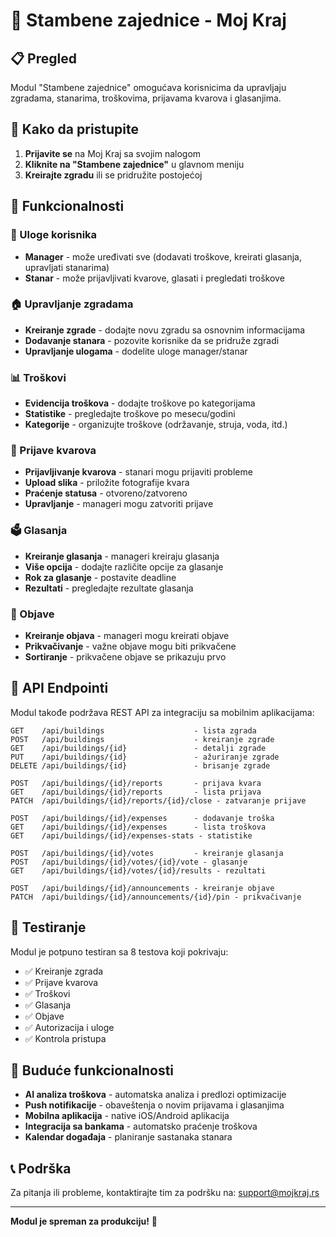 # 🏢 Stambene zajednice - Moj Kraj

## 📋 Pregled

Modul "Stambene zajednice" omogućava korisnicima da upravljaju zgradama, stanarima, troškovima, prijavama kvarova i glasanjima.

## 🚀 Kako da pristupite

1. **Prijavite se** na Moj Kraj sa svojim nalogom
2. **Kliknite na "Stambene zajednice"** u glavnom meniju
3. **Kreirajte zgradu** ili se pridružite postojećoj

## 🎯 Funkcionalnosti

### 👥 Uloge korisnika

-   **Manager** - može uređivati sve (dodavati troškove, kreirati glasanja, upravljati stanarima)
-   **Stanar** - može prijavljivati kvarove, glasati i pregledati troškove

### 🏠 Upravljanje zgradama

-   **Kreiranje zgrade** - dodajte novu zgradu sa osnovnim informacijama
-   **Dodavanje stanara** - pozovite korisnike da se pridruže zgradi
-   **Upravljanje ulogama** - dodelite uloge manager/stanar

### 📊 Troškovi

-   **Evidencija troškova** - dodajte troškove po kategorijama
-   **Statistike** - pregledajte troškove po mesecu/godini
-   **Kategorije** - organizujte troškove (održavanje, struja, voda, itd.)

### 🔧 Prijave kvarova

-   **Prijavljivanje kvarova** - stanari mogu prijaviti probleme
-   **Upload slika** - priložite fotografije kvara
-   **Praćenje statusa** - otvoreno/zatvoreno
-   **Upravljanje** - manageri mogu zatvoriti prijave

### 🗳️ Glasanja

-   **Kreiranje glasanja** - manageri kreiraju glasanja
-   **Više opcija** - dodajte različite opcije za glasanje
-   **Rok za glasanje** - postavite deadline
-   **Rezultati** - pregledajte rezultate glasanja

### 📢 Objave

-   **Kreiranje objava** - manageri mogu kreirati objave
-   **Prikvačivanje** - važne objave mogu biti prikvačene
-   **Sortiranje** - prikvačene objave se prikazuju prvo

## 🔗 API Endpointi

Modul takođe podržava REST API za integraciju sa mobilnim aplikacijama:

```
GET    /api/buildings                    - lista zgrada
POST   /api/buildings                    - kreiranje zgrade
GET    /api/buildings/{id}               - detalji zgrade
PUT    /api/buildings/{id}               - ažuriranje zgrade
DELETE /api/buildings/{id}               - brisanje zgrade

POST   /api/buildings/{id}/reports       - prijava kvara
GET    /api/buildings/{id}/reports       - lista prijava
PATCH  /api/buildings/{id}/reports/{id}/close - zatvaranje prijave

POST   /api/buildings/{id}/expenses      - dodavanje troška
GET    /api/buildings/{id}/expenses      - lista troškova
GET    /api/buildings/{id}/expenses-stats - statistike

POST   /api/buildings/{id}/votes         - kreiranje glasanja
POST   /api/buildings/{id}/votes/{id}/vote - glasanje
GET    /api/buildings/{id}/votes/{id}/results - rezultati

POST   /api/buildings/{id}/announcements - kreiranje objave
PATCH  /api/buildings/{id}/announcements/{id}/pin - prikvačivanje
```

## 🧪 Testiranje

Modul je potpuno testiran sa 8 testova koji pokrivaju:

-   ✅ Kreiranje zgrada
-   ✅ Prijave kvarova
-   ✅ Troškovi
-   ✅ Glasanja
-   ✅ Objave
-   ✅ Autorizacija i uloge
-   ✅ Kontrola pristupa

## 🔮 Buduće funkcionalnosti

-   **AI analiza troškova** - automatska analiza i predlozi optimizacije
-   **Push notifikacije** - obaveštenja o novim prijavama i glasanjima
-   **Mobilna aplikacija** - native iOS/Android aplikacija
-   **Integracija sa bankama** - automatsko praćenje troškova
-   **Kalendar događaja** - planiranje sastanaka stanara

## 📞 Podrška

Za pitanja ili probleme, kontaktirajte tim za podršku na: support@mojkraj.rs

---

**Modul je spreman za produkciju!** 🎉

